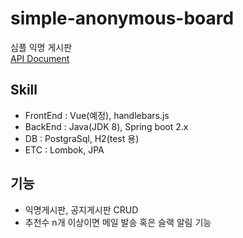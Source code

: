 # simple-anonymous-board
심플 익명 게시판  
[API Document](https://github.com/sehajyang/simple-anonymous-board/wiki)

## Skill
- FrontEnd : Vue(예정), handlebars.js 
- BackEnd : Java(JDK 8), Spring boot 2.x
- DB : PostgraSql, H2(test 용)
- ETC : Lombok, JPA

## 기능
- 익명게시판, 공지게시판 CRUD
- 추천수 n개 이상이면 메일 발송 혹은 슬랙 알림 기능
